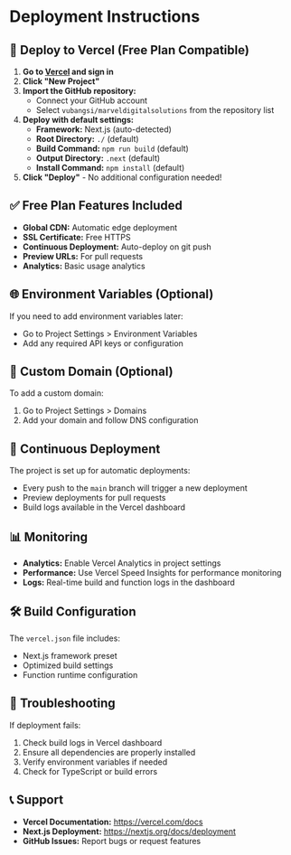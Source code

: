 # Deployment Instructions

## 🚀 Deploy to Vercel (Free Plan Compatible)

1. **Go to [Vercel](https://vercel.com) and sign in**
2. **Click "New Project"**
3. **Import the GitHub repository:**
   - Connect your GitHub account
   - Select `vubangsi/marveldigitalsolutions` from the repository list
4. **Deploy with default settings:**
   - **Framework:** Next.js (auto-detected)
   - **Root Directory:** `./` (default)
   - **Build Command:** `npm run build` (default)
   - **Output Directory:** `.next` (default)
   - **Install Command:** `npm install` (default)
5. **Click "Deploy"** - No additional configuration needed!

## ✅ Free Plan Features Included

- **Global CDN:** Automatic edge deployment
- **SSL Certificate:** Free HTTPS
- **Continuous Deployment:** Auto-deploy on git push
- **Preview URLs:** For pull requests
- **Analytics:** Basic usage analytics

## 🌐 Environment Variables (Optional)

If you need to add environment variables later:
- Go to Project Settings > Environment Variables
- Add any required API keys or configuration

## 📱 Custom Domain (Optional)

To add a custom domain:
1. Go to Project Settings > Domains
2. Add your domain and follow DNS configuration

## 🔄 Continuous Deployment

The project is set up for automatic deployments:
- Every push to the `main` branch will trigger a new deployment
- Preview deployments for pull requests
- Build logs available in the Vercel dashboard

## 📊 Monitoring

- **Analytics:** Enable Vercel Analytics in project settings
- **Performance:** Use Vercel Speed Insights for performance monitoring
- **Logs:** Real-time build and function logs in the dashboard

## 🛠️ Build Configuration

The `vercel.json` file includes:
- Next.js framework preset
- Optimized build settings
- Function runtime configuration

## 🚨 Troubleshooting

If deployment fails:
1. Check build logs in Vercel dashboard
2. Ensure all dependencies are properly installed
3. Verify environment variables if needed
4. Check for TypeScript or build errors

## 📞 Support

- **Vercel Documentation:** https://vercel.com/docs
- **Next.js Deployment:** https://nextjs.org/docs/deployment
- **GitHub Issues:** Report bugs or request features

